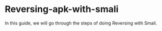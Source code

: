 # Reversing-apk-with-smali
In this guide, we will go through the steps of doing Reversing with Smali.
